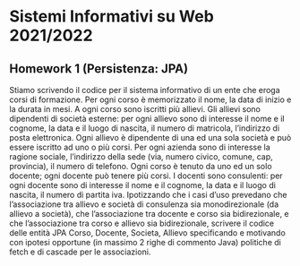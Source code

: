 

# Sistemi Informativi su Web 2021/2022
## Homework 1 (Persistenza: JPA)
Stiamo scrivendo il codice per il sistema informativo di un ente che eroga corsi di formazione. Per ogni corso è memorizzato il nome, la data di inizio e la durata in mesi. A ogni corso sono iscritti più allievi. Gli allievi sono dipendenti di società esterne: per ogni allievo sono di interesse il nome e il cognome, la data e il luogo di nascita, il numero di matricola, l’indirizzo di posta elettronica. Ogni allievo è dipendente di una ed una sola società e può essere iscritto ad uno o più corsi. Per ogni azienda sono di interesse la ragione sociale, l’indirizzo della sede (via, numero civico, comune, cap, provincia), il numero di telefono. Ogni corso è tenuto da uno ed un solo docente; ogni docente può tenere più corsi. I docenti sono consulenti: per ogni docente sono di interesse il nome e il cognome, la data e il luogo di nascita, il numero di partita iva.
Ipotizzando che i casi d’uso prevedano che l’associazione tra allievo e società di consulenza sia monodirezionale (da allievo a società), che l’associazione tra docente e corso sia bidirezionale, e che l’associazione tra corso e allievo sia bidirezionale, scrivere il codice delle entità JPA Corso, Docente, Societa, Allievo specificando e motivando con ipotesi opportune (in massimo 2 righe di commento Java) politiche di fetch e di cascade per le associazioni.

